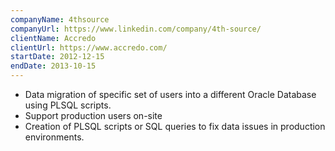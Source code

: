 ```yaml
---
companyName: 4thsource
companyUrl: https://www.linkedin.com/company/4th-source/
clientName: Accredo
clientUrl: https://www.accredo.com/
startDate: 2012-12-15
endDate: 2013-10-15
---
```


- Data migration of specific set of users into a different Oracle Database using PLSQL scripts.
- Support production users on-site
- Creation of PLSQL scripts or SQL queries to fix data issues in production environments.
